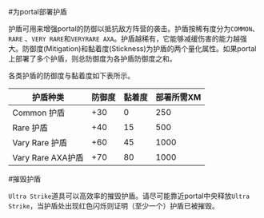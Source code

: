 #为portal部署护盾

护盾可用来增强portal的防御以抵抗敌方阵营的袭击。护盾按稀有度分为`COMMON`、`RARE` 、`VERY RARE`和`VERYRARE AXA`。护盾越稀有，它能够减缓伤害的能力越强大。防御度(Mitigation)和黏着度(Stickness)为护盾的两个量化属性。如果portal上部署了多个护盾，则总防御度为各护盾防御度之和。

各类护盾的防御度与黏着度如下表所示。

| 护盾种类          | 防御度 | 黏着度 | 部署所需XM |
|-------------------|--------|--------|------------|
| Common 护盾       | +30    | 0      | 250        |
| Rare 护盾         | +40    | 15     | 500        |
| Vary Rare 护盾    | +60    | 45     | 1000       |
| Vary Rare AXA护盾 | +70    | 80     | 1000       |

#摧毁护盾

`Ultra Strike`道具可以高效率的摧毁护盾。请尽可能靠近portal中央释放`Ultra Strike`，当护盾处出现红色闪烁则证明（至少一个）护盾已被摧毁。
